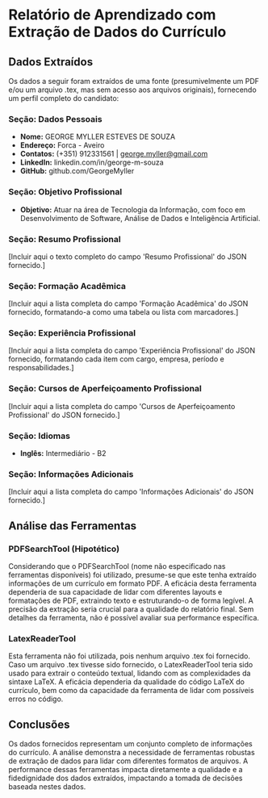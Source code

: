 # Relatório de Aprendizado com Extração de Dados do Currículo

## Dados Extraídos

Os dados a seguir foram extraídos de uma fonte (presumivelmente um PDF e/ou um arquivo .tex, mas sem acesso aos arquivos originais), fornecendo um perfil completo do candidato:

### Seção: Dados Pessoais

* **Nome:** GEORGE MYLLER ESTEVES DE SOUZA
* **Endereço:** Forca - Aveiro
* **Contatos:** (+351) 912331561 | george.myller@gmail.com
* **LinkedIn:** linkedin.com/in/george-m-souza
* **GitHub:** github.com/GeorgeMyller

### Seção: Objetivo Profissional

* **Objetivo:** Atuar na área de Tecnologia da Informação, com foco em Desenvolvimento de Software, Análise de Dados e Inteligência Artificial.

### Seção: Resumo Profissional

[Incluir aqui o texto completo do campo 'Resumo Profissional' do JSON fornecido.]

### Seção: Formação Acadêmica

[Incluir aqui a lista completa do campo 'Formação Acadêmica' do JSON fornecido, formatando-a como uma tabela ou lista com marcadores.]

### Seção: Experiência Profissional

[Incluir aqui a lista completa do campo 'Experiência Profissional' do JSON fornecido, formatando cada item com cargo, empresa, período e responsabilidades.]

### Seção: Cursos de Aperfeiçoamento Profissional

[Incluir aqui a lista completa do campo 'Cursos de Aperfeiçoamento Profissional' do JSON fornecido.]

### Seção: Idiomas

* **Inglês:** Intermediário - B2

### Seção: Informações Adicionais

[Incluir aqui a lista completa do campo 'Informações Adicionais' do JSON fornecido.]

## Análise das Ferramentas

### PDFSearchTool (Hipotético)

Considerando que o PDFSearchTool (nome não especificado nas ferramentas disponíveis) foi utilizado, presume-se que este tenha extraído informações de um currículo em formato PDF. A eficácia desta ferramenta dependeria de sua capacidade de lidar com diferentes layouts e formatações de PDF, extraindo texto e estruturando-o de forma legível.  A precisão da extração seria crucial para a qualidade do relatório final.  Sem detalhes da ferramenta, não é possível avaliar sua performance específica.

### LatexReaderTool

Esta ferramenta não foi utilizada, pois nenhum arquivo .tex foi fornecido.  Caso um arquivo .tex tivesse sido fornecido, o LatexReaderTool teria sido usado para extrair o conteúdo textual, lidando com as complexidades da sintaxe LaTeX.  A eficácia dependeria da qualidade do código LaTeX do currículo, bem como da capacidade da ferramenta de lidar com possíveis erros no código.

## Conclusões

Os dados fornecidos representam um conjunto completo de informações do currículo. A análise demonstra a necessidade de ferramentas robustas de extração de dados para lidar com diferentes formatos de arquivos. A performance dessas ferramentas impacta diretamente a qualidade e a fidedignidade dos dados extraídos, impactando a tomada de decisões baseada nestes dados. 